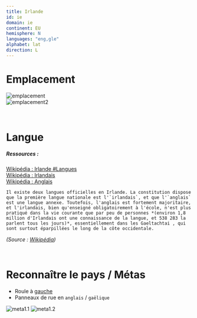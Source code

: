 ```yaml
---
title: Irlande
id: ie
domain: ie
continent: EU
hemisphere: N
languages: "eng,gle"
alphabet: lat
direction: L
---
```


# Emplacement

![emplacement](https://upload.wikimedia.org/wikipedia/commons/thumb/2/2a/EU-Ireland.svg/300px-EU-Ireland.svg.png)  
![emplacement2](https://upload.wikimedia.org/wikipedia/commons/a/a8/Ei-map-fr.png)

<br/>

# Langue

##### Ressources :

[Wikipédia : Irlande #Langues](https://fr.wikipedia.org/wiki/Irlande_(pays)#Langues)  
[Wikipédia : Irlandais](https://fr.wikipedia.org/wiki/Irlandais)  
[Wikipédia : Anglais](https://fr.wikipedia.org/wiki/Anglais)

```
Il existe deux langues officielles en Irlande. La constitution dispose que la première langue nationale est l'`irlandais`, et que l'`anglais` est une langue annexe. Toutefois, l'anglais est fortement majoritaire, et l'irlandais, bien qu'enseigné obligatoirement à l'école, n'est plus pratiqué dans la vie courante que par peu de personnes *(environ 1,8 million d'Irlandais ont une connaissance de la langue, et 538 283 la parlent tous les jours)*, essentiellement dans les Gaeltachtai , qui sont surtout éparpillées le long de la côte occidentale.
```
*(Source : [Wikipédia](https://fr.wikipedia.org/wiki/Irlande_(pays)#Langues))*


<br/>

# Reconnaître le pays / Métas

- Roule à [gauche](https://fr.wikipedia.org/wiki/Sens_de_circulation_(route)#%C3%80_gauche)
- Panneaux de rue en `anglais` / `gaëlique`

![meta1.1](/images/ie_geoguessr.png)
![meta1.2](/images/ie_geoguessr2.png)
